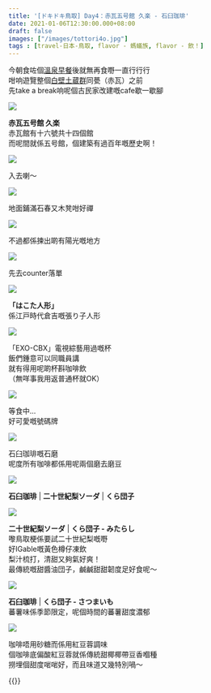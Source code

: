 ```yaml
---
title: '[ドキドキ鳥取] Day4：赤瓦五号館 久楽 - 石臼珈琲'
date: 2021-01-06T12:30:00.000+08:00
draft: false
images: ["/images/tottori4o.jpg"]
tags : [travel-日本-鳥取, flavor - 螞蟻族, flavor - 飲！]
---
```


今朝食咗個[溫泉早餐](https://hidie.net/tottori4d/)後就無再食嘢一直行行行  
咁响遊覽整個[白壁土蔵群](https://hidie.net/tottori4n/)同甍（赤瓦）之前  
先take a break响呢個古民家改建嘅cafe歇一歇腳  

![](/images/tottori4o1.jpg)

**赤瓦五号館 久楽**  
赤瓦館有十六號共十四個館  
而呢間就係五号館，個建築有過百年嘅歷史啊！  

![](/images/tottori4o2.jpg)

入去喇～  

![](/images/tottori4o3.jpg)

地面鋪滿石春又木凳咁好禪

![](/images/tottori4o4.jpg)

不過都係揀出啲有陽光嘅地方  

![](/images/tottori4o5.jpg)

先去counter落單

![](/images/tottori4o6.jpg)

**「はこた人形」**  
係江戸時代倉吉嘅張り子人形  

![](/images/tottori4o7.jpg)

「EXO-CBX」電視綜藝用過嘅杯  
飯們鍾意可以同職員講  
就有得用呢啲杯斟咖啡飲  
（無咩事我用返普通杯就OK）  

![](/images/tottori4o8.jpg)

等食中...  
好可愛嘅號碼牌  

![](/images/tottori4o9.jpg)

石臼珈琲嘅石磨  
呢度所有咖啡都係用呢兩個磨去磨豆  

![](/images/tottori4o.jpg)

**石臼珈琲** | **二十世紀梨ソーダ** | **くら団子**

![](/images/tottori4o10.jpg)

**二十世紀梨ソーダ** | **くら団子 - みたらし**  
嚟鳥取梗係要試二十世紀梨嘅嘢  
好IGable嘅黃色樽仔凍飲  
梨汁梳打，清甜又夠氣好爽！  
最傳統嘅甜醬油団子，鹹鹹甜甜韌度足好食呢～  

![](/images/tottori4o11.jpg)

**石臼珈琲** | **くら団子 - さつまいも**  
蕃薯味係季節限定，呢個時間的蕃薯甜度濃郁  

![](/images/tottori4o12.jpg)

咖啡唔用砂糖而係用紅豆蓉調味  
個咖啡底偏酸紅豆蓉就係傳統甜椰椰帶豆香嗰種  
撈埋個甜度啱啱好，而且味道又幾特別喎～  
  
  
{{<tottori>}}  
